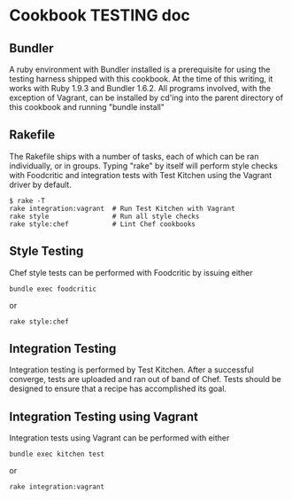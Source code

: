 Cookbook TESTING doc
====================

Bundler
-------
A ruby environment with Bundler installed is a prerequisite for using
the testing harness shipped with this cookbook. At the time of this
writing, it works with Ruby 1.9.3 and Bundler 1.6.2. All programs
involved, with the exception of Vagrant, can be installed by cd'ing
into the parent directory of this cookbook and running "bundle install"

Rakefile
--------
The Rakefile ships with a number of tasks, each of which can be ran
individually, or in groups. Typing "rake" by itself will perform style
checks with Foodcritic and integration tests with Test Kitchen using
the Vagrant driver by default.

```
$ rake -T
rake integration:vagrant  # Run Test Kitchen with Vagrant
rake style                # Run all style checks
rake style:chef           # Lint Chef cookbooks
```

Style Testing
-------------
Chef style tests can be performed with Foodcritic by issuing either
```
bundle exec foodcritic
```
or
```
rake style:chef
```

Integration Testing
-------------------
Integration testing is performed by Test Kitchen. After a
successful converge, tests are uploaded and ran out of band of
Chef. Tests should be designed to ensure that a recipe has
accomplished its goal.

Integration Testing using Vagrant
---------------------------------
Integration tests using Vagrant can be performed with either
```
bundle exec kitchen test
```
or
```
rake integration:vagrant
```
